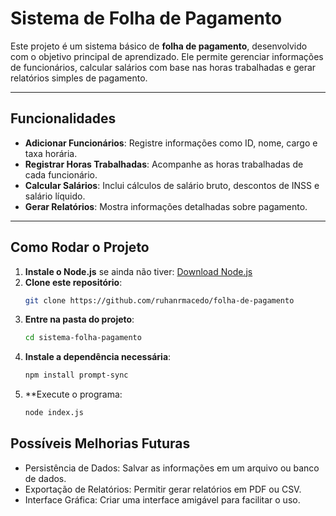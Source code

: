 # **Sistema de Folha de Pagamento**

Este projeto é um sistema básico de **folha de pagamento**, desenvolvido com o objetivo principal de aprendizado. Ele permite gerenciar informações de funcionários, calcular salários com base nas horas trabalhadas e gerar relatórios simples de pagamento.

---

## **Funcionalidades**
- **Adicionar Funcionários**: Registre informações como ID, nome, cargo e taxa horária.
- **Registrar Horas Trabalhadas**: Acompanhe as horas trabalhadas de cada funcionário.
- **Calcular Salários**: Inclui cálculos de salário bruto, descontos de INSS e salário líquido.
- **Gerar Relatórios**: Mostra informações detalhadas sobre pagamento.

---

## **Como Rodar o Projeto**

1. **Instale o Node.js** se ainda não tiver: [Download Node.js](https://nodejs.org/)
2. **Clone este repositório**:
   ```bash
   git clone https://github.com/ruhanrmacedo/folha-de-pagamento
   ```
3. **Entre na pasta do projeto**:
   ```bash
   cd sistema-folha-pagamento
   ```
4. **Instale a dependência necessária**:
   ```bash
   npm install prompt-sync
   ```
5. **Execute o programa:
   ```bash
   node index.js
   ```
## **Possíveis Melhorias Futuras**
- Persistência de Dados: Salvar as informações em um arquivo ou banco de dados.
- Exportação de Relatórios: Permitir gerar relatórios em PDF ou CSV.
- Interface Gráfica: Criar uma interface amigável para facilitar o uso.

